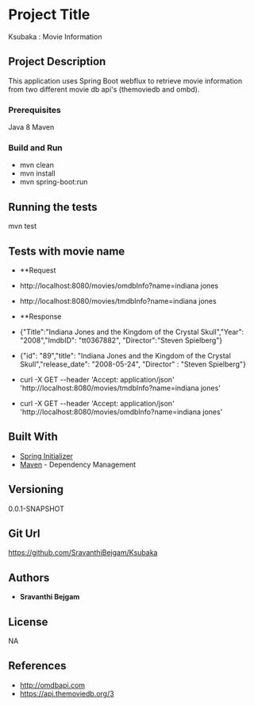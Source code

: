 
# Project Title

Ksubaka : Movie Information

## Project Description
This application uses Spring Boot webflux to retrieve movie information from two different movie db api's (themoviedb and ombd).

### Prerequisites
Java 8
Maven

### Build and Run

* mvn clean
* mvn install
* mvn spring-boot:run

## Running the tests
mvn test

## Tests with movie name

* **Request
* http://localhost:8080/movies/omdbInfo?name=indiana jones
* http://localhost:8080/movies/tmdbInfo?name=indiana jones

* **Response
* {"Title":"Indiana Jones and the Kingdom of the Crystal Skull","Year": "2008","ImdbID": "tt0367882", "Director":"Steven Spielberg"}
* {"id": "89","title": "Indiana Jones and the Kingdom of the Crystal Skull","release_date": "2008-05-24", "Director" : "Steven Spielberg"}

* curl -X GET --header 'Accept: application/json' 'http://localhost:8080/movies/tmdbInfo?name=indiana jones'
* curl -X GET --header 'Accept: application/json' 'http://localhost:8080/movies/omdbInfo?name=indiana jones'

## Built With

* [Spring Initializer](https://start.spring.io/)
* [Maven](https://maven.apache.org/) - Dependency Management

## Versioning

0.0.1-SNAPSHOT

## Git Url

https://github.com/SravanthiBejgam/Ksubaka

## Authors

* **Sravanthi Bejgam**


## License

NA

## References

* http://omdbapi.com
* https://api.themoviedb.org/3